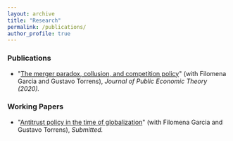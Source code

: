 ```yaml
---
layout: archive
title: "Research"
permalink: /publications/
author_profile: true
---
```


### Publications

* "[The merger paradox, collusion, and competition policy](https://onlinelibrary.wiley.com/doi/abs/10.1111/jpet.12448)" (with Filomena Garcia and Gustavo Torrens), *Journal of Public Economic Theory (2020).*

### Working Papers

* "[Antitrust policy in the time of globalization](https://josempazymino.github.io/files/globalization.pdf)" (with Filomena Garcia and Gustavo Torrens), *Submitted.*